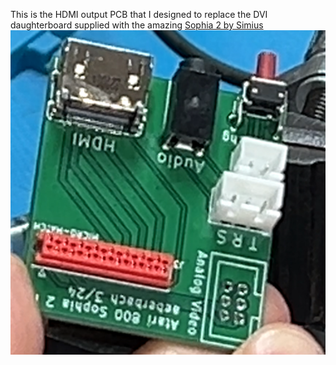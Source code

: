 This is the HDMI output PCB that I designed to replace the DVI daughterboard supplied with the amazing [Sophia 2 by Simius](https://forums.atariage.com/topic/307175-sophia-2-improved-gtia-replacement/#comment-4544874)
![Completed PCB](complete.png "Completed PCB")
